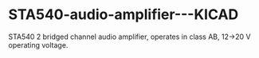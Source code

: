 STA540-audio-amplifier---KICAD
==============================

STA540 2 bridged channel audio amplifier, operates in class AB, 12->20 V operating voltage.
